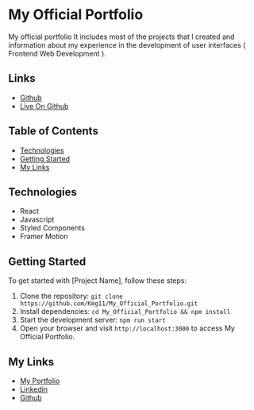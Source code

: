 # My Official Portfolio

My official portfolio It includes most of the projects that I created and information about my experience in the development of user interfaces ( Frontend Web Development ).

## Links

- [Github](https://github.com/Kmg11/My_Official_Portfolio "Github Repo")
- [Live On Github](https://kmg11.github.io/My_Official_Portfolio/ "Live Preview On Github")

## Table of Contents
- [Technologies](#technologies)
- [Getting Started](#getting-started)
- [My Links](#my-links)


## Technologies

- React
- Javascript
- Styled Components
- Framer Motion

## Getting Started

To get started with [Project Name], follow these steps:

1. Clone the repository: `git clone https://github.com/Kmg11/My_Official_Portfolio.git`
2. Install dependencies: `cd My_Official_Portfolio && npm install`
3. Start the development server: `npm run start`
5. Open your browser and visit `http://localhost:3000` to access My Official Portfolio.


## My Links

- [My Portfolio](https://kmg11.github.io/My_Official_Portfolio/)
- [Linkedin](https://www.linkedin.com/in/kirolos-mahfouz/)
- [Github](https://github.com/Kmg11)
